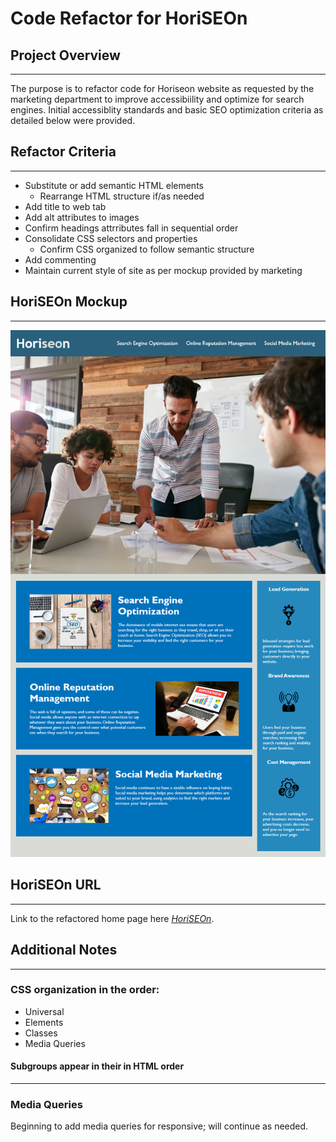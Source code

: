 # Code Refactor for HoriSEOn

## Project Overview

***

The purpose is to refactor code for Horiseon website as requested by the marketing department to improve accessibiility and optimize for search engines. Initial accessiblity standards and basic SEO optimization criteria as detailed below were provided.


## Refactor Criteria

***

- Substitute or add semantic HTML elements
  - Rearrange HTML structure if/as needed
- Add title to web tab
- Add alt attributes to images
- Confirm headings attrributes fall in sequential order
- Consolidate CSS selectors and properties
  - Confirm CSS organized to follow semantic structure
- Add commenting
- Maintain current style of site as per mockup provided by marketing



## HoriSEOn Mockup 

***

![Horiseon Mockup](./assets/images/horiseon-mockup.png)


## HoriSEOn URL

***

Link to the refactored home page here *[HoriSEOn](https://melliedee.github.io/horiSEOn/)*.


## Additional Notes

***

### CSS organization in the order:
- Universal
- Elements
- Classes
- Media Queries

#### Subgroups appear in their in HTML order

***

### Media Queries

Beginning to add media queries for responsive; will continue as needed.



